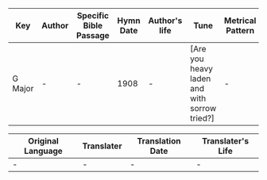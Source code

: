 Key | Author   | Specific Bible Passage     |Hymn Date |Author's life |Tune |Metrical Pattern   |Composer/Source
-- | --------- | ---------------------------|----------|--------------|-----|-------------------|-------------  
G Major |- |- |1908 |- |[Are you heavy laden and with sorrow tried?] |- |Chas. H. Gabriel

Original Language | Translater | Translation Date   | Translater's Life  
----------------- | --------- | --------------------|-------------     
\- |- |- |-
